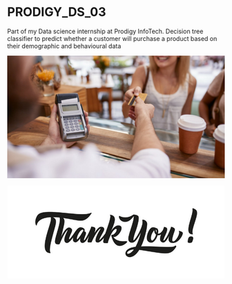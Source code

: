 # PRODIGY_DS_03
 Part of my Data science internship at Prodigy InfoTech. Decision tree classifier to predict whether a customer will purchase a product based on their demographic and behavioural data 

![thanks](images/customerpurchased.png)









![thanks](images/thankyouimage.png)